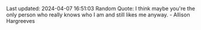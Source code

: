 Last updated: 2024-04-07 16:51:03
Random Quote: I think maybe you're the only person who really knows who I am and still likes me anyway. - Allison Hargreeves